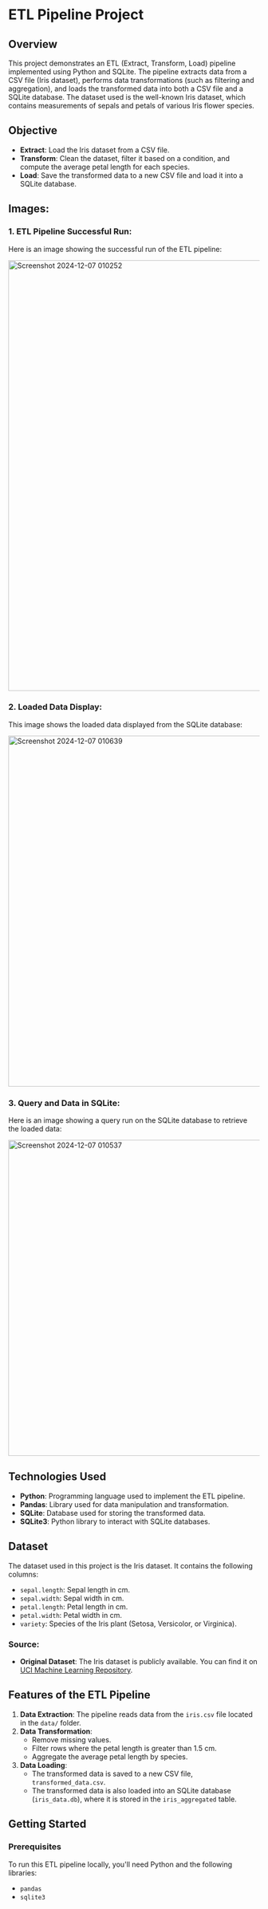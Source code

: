 # ETL Pipeline Project

## Overview
This project demonstrates an ETL (Extract, Transform, Load) pipeline implemented using Python and SQLite. The pipeline extracts data from a CSV file (Iris dataset), performs data transformations (such as filtering and aggregation), and loads the transformed data into both a CSV file and a SQLite database. The dataset used is the well-known Iris dataset, which contains measurements of sepals and petals of various Iris flower species.

## Objective
- **Extract**: Load the Iris dataset from a CSV file.
- **Transform**: Clean the dataset, filter it based on a condition, and compute the average petal length for each species.
- **Load**: Save the transformed data to a new CSV file and load it into a SQLite database.

## Images:
### 1. ETL Pipeline Successful Run:
Here is an image showing the successful run of the ETL pipeline:

<img width="864" alt="Screenshot 2024-12-07 010252" src="https://github.com/user-attachments/assets/26c64e04-0529-4071-8be8-979085218696">


### 2. Loaded Data Display:
This image shows the loaded data displayed from the SQLite database:

<img width="704" alt="Screenshot 2024-12-07 010639" src="https://github.com/user-attachments/assets/52abe68b-1318-4731-857b-d3a1c4108338">


### 3. Query and Data in SQLite:
Here is an image showing a query run on the SQLite database to retrieve the loaded data:

<img width="634" alt="Screenshot 2024-12-07 010537" src="https://github.com/user-attachments/assets/bee5814f-d456-4671-8cfb-43ab89dd280b">



## Technologies Used
- **Python**: Programming language used to implement the ETL pipeline.
- **Pandas**: Library used for data manipulation and transformation.
- **SQLite**: Database used for storing the transformed data.
- **SQLite3**: Python library to interact with SQLite databases.

## Dataset
The dataset used in this project is the Iris dataset. It contains the following columns:
- `sepal.length`: Sepal length in cm.
- `sepal.width`: Sepal width in cm.
- `petal.length`: Petal length in cm.
- `petal.width`: Petal width in cm.
- `variety`: Species of the Iris plant (Setosa, Versicolor, or Virginica).

### Source:
- **Original Dataset**: The Iris dataset is publicly available. You can find it on [UCI Machine Learning Repository](https://gist.github.com/netj/8836201/).

## Features of the ETL Pipeline

1. **Data Extraction**: The pipeline reads data from the `iris.csv` file located in the `data/` folder.
2. **Data Transformation**: 
   - Remove missing values.
   - Filter rows where the petal length is greater than 1.5 cm.
   - Aggregate the average petal length by species.
3. **Data Loading**: 
   - The transformed data is saved to a new CSV file, `transformed_data.csv`.
   - The transformed data is also loaded into an SQLite database (`iris_data.db`), where it is stored in the `iris_aggregated` table.

## Getting Started

### Prerequisites
To run this ETL pipeline locally, you'll need Python and the following libraries:
- `pandas`
- `sqlite3`


